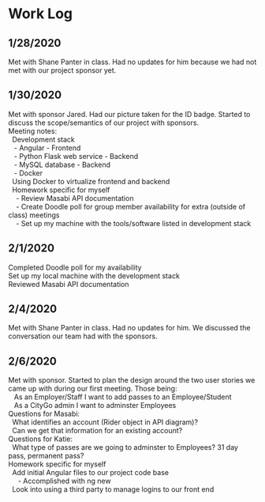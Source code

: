# Work Log
## 1/28/2020
Met with Shane Panter in class. Had no updates for him because we had not met with our project sponsor yet.  

## 1/30/2020
Met with sponsor Jared. Had our picture taken for the ID badge. Started to discuss the scope/semantics of our project with sponsors.  
Meeting notes:  
&nbsp;&nbsp;Development stack  
&nbsp;&nbsp;&nbsp;- Angular - Frontend  
&nbsp;&nbsp;&nbsp;- Python Flask web service - Backend  
&nbsp;&nbsp;&nbsp;- MySQL database - Backend  
&nbsp;&nbsp;&nbsp;- Docker  
&nbsp;&nbsp;Using Docker to virtualize frontend and backend  
&nbsp;&nbsp;Homework specific for myself  
&nbsp;&nbsp;&nbsp;&nbsp;- Review Masabi API documentation  
&nbsp;&nbsp;&nbsp;&nbsp;- Create Doodle poll for group member availability for extra (outside of class) meetings  
&nbsp;&nbsp;&nbsp;&nbsp;- Set up my machine with the tools/software listed in development stack  

## 2/1/2020
Completed Doodle poll for my availability  
Set up my local machine with the development stack  
Reviewed Masabi API documentation  

## 2/4/2020
Met with Shane Panter in class. Had no updates for him. We discussed the conversation our team had with the sponsors.

## 2/6/2020
Met with sponsor. Started to plan the design around the two user stories we came up with during our first meeting. Those being:  
&nbsp;&nbsp; As an Employer/Staff I want to add passes to an Employee/Student  
&nbsp;&nbsp; As a CityGo admin I want to adminster Employees  
Questions for Masabi:  
&nbsp;&nbsp;What identifies an account (Rider object in API diagram)?  
&nbsp;&nbsp;Can we get that information for an existing account?  
Questions for Katie:  
&nbsp;&nbsp;What type of passes are we going to adminster to Employees? 31 day pass, permanent pass?  
Homework specific for myself  
&nbsp;&nbsp;Add initial Angular files to our project code base  
&nbsp;&nbsp;&nbsp;&nbsp; - Accomplished with ng new  
&nbsp;&nbsp;Look into using a third party to manage logins to our front end

